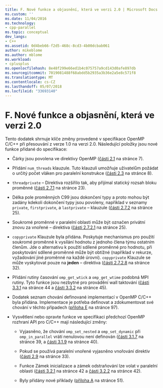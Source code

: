 ```yaml
---
title: F. Nové funkce a objasnění, která ve verzi 2.0 | Microsoft Docs
ms.custom: ''
ms.date: 11/04/2016
ms.technology:
- cpp-parallel
ms.topic: conceptual
dev_langs:
- C++
ms.assetid: 0d4beb66-f2d5-468c-8cd3-4b00dcbab061
author: mikeblome
ms.author: mblome
ms.workload:
- cplusplus
ms.openlocfilehash: 8e48f299e66ed1b4c075757a9cd143d0afe897db
ms.sourcegitcommit: 7019081488f68abdd5b2935a3b36e2a5e8c571f8
ms.translationtype: MT
ms.contentlocale: cs-CZ
ms.lasthandoff: 05/07/2018
ms.locfileid: "33693140"
---
```

# <a name="f-new-features-and-clarifications-in-version-20"></a>F. Nové funkce a objasnění, která ve verzi 2.0
Tento dodatek shrnuje klíče změny provedené v specifikace OpenMP C/C++ při přesouvání z verze 1.0 na verzi 2.0. Následující položky jsou nové funkce přidané do specifikace:  
  
-   Čárky jsou povolena ve direktivy OpenMP ([části 2.1](../../parallel/openmp/2-1-directive-format.md) na stránce 7).  
  
-   Přidání `num_threads` klauzule. Tuto klauzuli umožňuje uživatelům požádat o určitý počet vláken pro paralelní konstrukce ([části 2.3](../../parallel/openmp/2-3-parallel-construct.md) na stránce 8).  
  
-   `threadprivate` – Direktiva rozšířilo tak, aby přijímal statický rozsah bloku proměnné ([části 2.7.1](../../parallel/openmp/2-7-1-threadprivate-directive.md) na stránce 23).  
  
-   Délka pole proměnných C99 jsou dokončení typy a proto mohou být zadány kdekoli dokončení typy jsou povoleny, například v seznamy `private`, `firstprivate`, a `lastprivate` – klauzule ([části 2.7.2](../../parallel/openmp/2-7-2-data-sharing-attribute-clauses.md) na stránce 25).  
  
-   Soukromé proměnné v paralelní oblasti může být označen privátní znovu za vnořené – direktiva ([části 2.7.2.1](../../parallel/openmp/2-7-2-1-private.md) na stránce 25).  
  
-   `copyprivate` Klauzule byla přidána. Poskytuje mechanismus pro použití soukromé proměnné k vysílání hodnotu z jednoho člena týmu ostatním členům. Jde o alternativu k použití sdílené proměnné pro hodnotu, při poskytování sdílené proměnné může být obtížné (například v rekurze, vyžadování jiné proměnné na každé úrovni). `copyprivate` Klauzule se může vyskytovat pouze na **jeden** – direktiva ([části 2.7.2.8](../../parallel/openmp/2-7-2-8-copyprivate.md) na stránce 32).  
  
-   Přidání rutiny časování `omp_get_wtick` a `omp_get_wtime` podobná MPI rutiny. Tyto funkce jsou nezbytné pro provádění wall taktování ([části 3.3.1](../../parallel/openmp/3-3-1-omp-get-wtime-function.md) na stránce 44 a [části 3.3.2](../../parallel/openmp/3-3-2-omp-get-wtick-function.md) na stránce 45).  
  
-   Dodatek seznam chování definované implementací v OpenMP C/C++ byla přidána. Implementace je potřeba definovat a zdokumentovat své chování v těchto případech ([příloha E](../../parallel/openmp/e-implementation-defined-behaviors-in-openmp-c-cpp.md) na stránce 97).  
  
-   Vysvětlení nebo opravte funkce ve specifikaci předchozí OpenMP rozhraní API pro C/C++ mají následující změny:  
  
    -   Vyjasněno, že chování `omp_set_nested` a `omp_set_dynamic` při `omp_in_parallel` vrátí nenulovou není definován ([části 3.1.7](../../parallel/openmp/3-1-7-omp-set-dynamic-function.md) na stránce 39, a [části 3.1.9](../../parallel/openmp/3-1-9-omp-set-nested-function.md) na stránce 40).  
  
    -   Pokud se používá paralelní vnořené vyjasněno vnořování direktiv ([části 2.9](../../parallel/openmp/2-9-directive-nesting.md) na stránce 33).  
  
    -   Funkce Zámek inicializace a zámek odstraňování lze volat v paralelní oblasti ([části 3.2.1](../../parallel/openmp/3-2-1-omp-init-lock-and-omp-init-nest-lock-functions.md) na stránce 42 a [části 3.2.2](../../parallel/openmp/3-2-2-omp-destroy-lock-and-omp-destroy-nest-lock-functions.md) na stránce 42).  
  
    -   Byly přidány nové příklady ([příloha A](../../parallel/openmp/a-examples.md) na stránce 51).